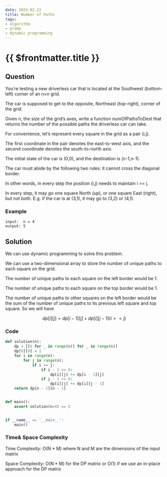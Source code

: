 ```yaml
---
date: 2023-02-22
title: Number of Paths
tags:
- algorithm
- pramp 
- dynamic programming
---
```

# {{ $frontmatter.title }}

## Question

You’re testing a new driverless car that is located at the Southwest (bottom-left) corner of an n×n grid.

The car is supposed to get to the opposite, Northeast (top-right), corner of the grid.

Given n, the size of the grid’s axes, write a function numOfPathsToDest that returns the number of the possible paths the driverless car can take.

For convenience, let’s represent every square in the grid as a pair (i,j).

The first coordinate in the pair denotes the east-to-west axis, and the second coordinate denotes the south-to-north axis.

The initial state of the car is (0,0), and the destination is (n-1,n-1).

The car must abide by the following two rules: it cannot cross the diagonal border.

In other words, in every step the position (i,j) needs to maintain i >= j.

In every step, it may go one square North (up), or one square East (right), but not both. E.g. if the car is at (3,1), it may go to (3,2) or (4,1).



### Example
```
input:  n = 4
output: 5

```

## Solution 
We can use dynamic programming to solve this problem.

We can use a two-dimensional array to store the number of unique paths to each square on the grid.

The number of unique paths to each square on the left border would be 1.

The number of unique paths to each square on the top border would be 1.

The number of unique paths to other squares on the left border would be the sum of the number of unique paths to its previous left square and top square. So we will have

$$ dp[i][j] = dp[i-1][j] + dp[i][j-1] ( i >= j ) $$





### Code
```python
def solution(n):
    dp = [[0 for _ in range(n)] for _ in range(n)]
    dp[0][0] = 1
    for i in range(n):
        for j in range(n):
            if i >= j:
                if i - 1 >= 0:
                    dp[i][j] += dp[i - 1][j]
                if j - 1 >= 0:
                    dp[i][j] += dp[i][j - 1]
    return dp[n - 1][n - 1]


def main():
    assert solution(n=4) == 5


if __name__ == '__main__':
    main()


```

### Time& Space Complexity
Time Complexity: O(N * M) where N and M are the dimensions of the input matrix

Space Complexity: O(N * M) for the DP matrix
or O(1) if we use an in-place approach for the DP matrix


















